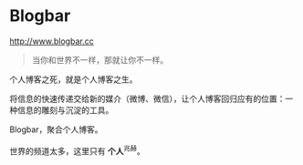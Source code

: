 Blogbar
=======

http://www.blogbar.cc

> 当你和世界不一样，那就让你不一样。

个人博客之死，就是个人博客之生。

将信息的快速传递交给新的媒介（微博、微信），让个人博客回归应有的位置：一种信息的雕刻与沉淀的工具。

Blogbar，聚合个人博客。

世界的频道太多，这里只有 **个人**<sup>兆赫</sup>。
